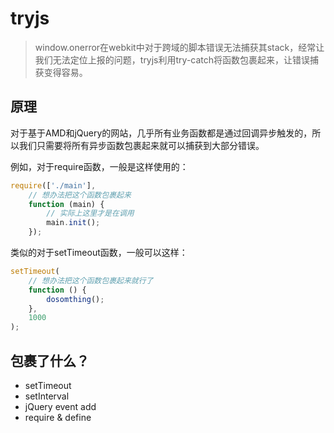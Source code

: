 tryjs
=====

> window.onerror在webkit中对于跨域的脚本错误无法捕获其stack，经常让我们无法定位上报的问题，tryjs利用try-catch将函数包裹起来，让错误捕获变得容易。

原理
----

对于基于AMD和jQuery的网站，几乎所有业务函数都是通过回调异步触发的，所以我们只需要将所有异步函数包裹起来就可以捕获到大部分错误。

例如，对于require函数，一般是这样使用的：

```javascript
require(['./main'],
	// 想办法把这个函数包裹起来 
	function (main) {
		// 实际上这里才是在调用
		main.init();
	});
```

类似的对于setTimeout函数，一般可以这样：

```javascript
setTimeout(
	// 想办法把这个函数包裹起来就行了
	function () {
		dosomthing();
	}, 
	1000
);
```

包裹了什么？
---------

* setTimeout
* setInterval
* jQuery event add
* require & define